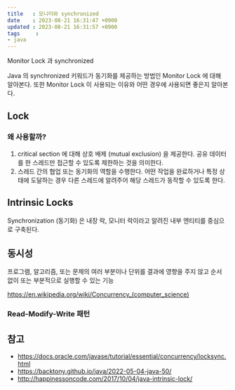 ```yaml
---
title   : 모니터와 synchronized
date    : 2023-08-21 16:31:47 +0900
updated : 2023-08-21 16:31:57 +0900
tags     : 
- java
---
```


Monitor Lock 과 synchronized

Java 의 synchronized 키워드가 동기화를 제공하는 방법인 Monitor Lock 에 대해 알아본다. 또한 Monitor Lock 이 사용되는 이유와 어떤 경우에 사용되면 좋은지 알아본다.

## Lock

### 왜 사용할까?

1. critical section 에 대해 상호 배제 (mutual exclusion) 을 제공한다. 공유 데이터를 한 스레드만 접근할 수 있도록 제한하는 것을 의미한다.
2. 스레드 간의 협업 또는 동기화의 역할을 수행한다. 어떤 작업을 완료하거나 특정 상태에 도달하는 경우 다른 스레드에 알려주어 해당 스레드가 동작할 수 있도록 한다.



## Intrinsic Locks

Synchronization (동기화) 은 내장 락, 모니터 락이라고 알려진 내부 엔티티를 중심으로 구축된다.

## 동시성

프로그램, 알고리즘, 또는 문제의 여러 부분이나 단위를 결과에 영향을 주지 않고 순서 없이 또는 부분적으로 실행할 수 있는 기능

https://en.wikipedia.org/wiki/Concurrency_(computer_science)

### Read-Modify-Write 패턴

## 참고

- https://docs.oracle.com/javase/tutorial/essential/concurrency/locksync.html
- https://backtony.github.io/java/2022-05-04-java-50/
- http://happinessoncode.com/2017/10/04/java-intrinsic-lock/
